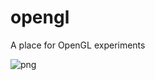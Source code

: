 # opengl
A place for OpenGL experiments

![png](https://github.com/AntonMoyseychuk/opengl/assets/108875469/76e6ece4-99da-4b5d-af86-16a7cbada85d)
